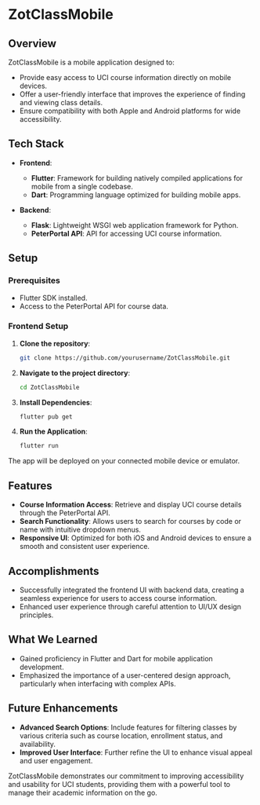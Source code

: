 # ZotClassMobile

## Overview

ZotClassMobile is a mobile application designed to:
- Provide easy access to UCI course information directly on mobile devices.
- Offer a user-friendly interface that improves the experience of finding and viewing class details.
- Ensure compatibility with both Apple and Android platforms for wide accessibility.

## Tech Stack

- **Frontend**: 
  - **Flutter**: Framework for building natively compiled applications for mobile from a single codebase.
  - **Dart**: Programming language optimized for building mobile apps.
  
- **Backend**:
  - **Flask**: Lightweight WSGI web application framework for Python.
  - **PeterPortal API**: API for accessing UCI course information.

## Setup

### Prerequisites

- Flutter SDK installed.
- Access to the PeterPortal API for course data.

### Frontend Setup

1. **Clone the repository**:

    ```bash
    git clone https://github.com/yourusername/ZotClassMobile.git
    ```

2. **Navigate to the project directory**:

    ```bash
    cd ZotClassMobile
    ```

3. **Install Dependencies**:

    ```bash
    flutter pub get
    ```

4. **Run the Application**:

    ```bash
    flutter run
    ```

The app will be deployed on your connected mobile device or emulator.

## Features

- **Course Information Access**: Retrieve and display UCI course details through the PeterPortal API.
- **Search Functionality**: Allows users to search for courses by code or name with intuitive dropdown menus.
- **Responsive UI**: Optimized for both iOS and Android devices to ensure a smooth and consistent user experience.

## Accomplishments

- Successfully integrated the frontend UI with backend data, creating a seamless experience for users to access course information.
- Enhanced user experience through careful attention to UI/UX design principles.

## What We Learned

- Gained proficiency in Flutter and Dart for mobile application development.
- Emphasized the importance of a user-centered design approach, particularly when interfacing with complex APIs.

## Future Enhancements

- **Advanced Search Options**: Include features for filtering classes by various criteria such as course location, enrollment status, and availability.
- **Improved User Interface**: Further refine the UI to enhance visual appeal and user engagement.

ZotClassMobile demonstrates our commitment to improving accessibility and usability for UCI students, providing them with a powerful tool to manage their academic information on the go.
